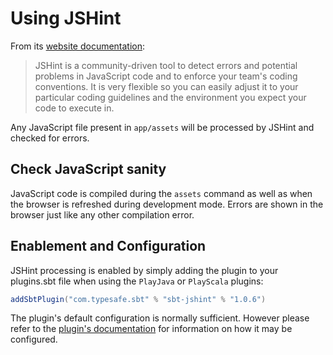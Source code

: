 <!--- Copyright (C) Lightbend Inc. <https://www.lightbend.com> -->
# Using JSHint

From its [website documentation](http://www.jshint.com/about/):

> JSHint is a community-driven tool to detect errors and potential problems in JavaScript code and to enforce your team's coding conventions. It is very flexible so you can easily adjust it to your particular coding guidelines and the environment you expect your code to execute in.

Any JavaScript file present in `app/assets` will be processed by JSHint and checked for errors.

## Check JavaScript sanity

JavaScript code is compiled during the `assets` command as well as when the browser is refreshed during development mode. Errors are shown in the browser just like any other compilation error.

## Enablement and Configuration

JSHint processing is enabled by simply adding the plugin to your plugins.sbt file when using the `PlayJava` or `PlayScala` plugins:

```scala
addSbtPlugin("com.typesafe.sbt" % "sbt-jshint" % "1.0.6")
```

The plugin's default configuration is normally sufficient. However please refer to the [plugin's documentation](https://github.com/sbt/sbt-jshint#sbt-jshint) for information on how it may be configured.
